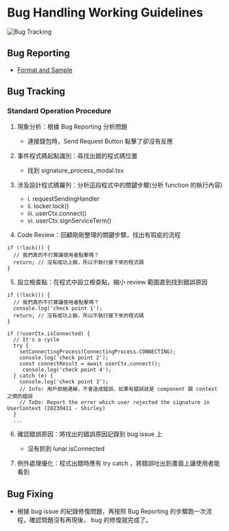 # Bug Handling Working Guidelines
![Bug Tracking](https://user-images.githubusercontent.com/114177573/233570941-9a451e8f-a8aa-4e53-97e6-9e92ed93a581.jpg)

## Bug Reporting
- [Format and Sample](https://github.com/CAFECA-IO/WorkGuidelines/blob/main/technology/issue-format.md)

## Bug Tracking
### Standard Operation Procedure
1. 現象分析：根據 Bug Reporting 分析問題
   - 連接錢包時，Send Request Button 點擊了卻沒有反應
   
2. 事件程式碼起點識別：尋找出錯的程式碼位置
   - 找到 signature_process_modal.tsx
   
3. 涉及設計程式碼羅列：分析這段程式中的關鍵步驟(分析 function 的執行內容)
   - i. requestSendingHandler
   - ii. locker.lock()
   - iii. userCtx.connect()
   - vi. userCtx.signServiceTerm()
   
4. Code Review：回顧剛剛整理的關鍵步驟，找出有瑕疵的流程
```
if (!lock()) {
  // 我們真的不打算讓使用者點擊嗎？
  return; // 沒有成功上鎖，所以不執行接下來的程式碼
}
```
5. 設立檢查點：在程式中設立檢查點，縮小 review 範圍直到找到錯誤原因
```
if (!lock()) {
  // 我們真的不打算讓使用者點擊嗎？
  console.log('check point 1');
  return; // 沒有成功上鎖，所以不執行接下來的程式碼
}

if (!userCtx.isConnected) {
  // It's a cycle
  try {
    setConnectingProcess(ConnectingProcess.CONNECTING);
    console.log('check point 2');
    const connectResult = await userCtx.connect();
     console.log('check point 4');
  } catch (e) {
    console.log('check point 3');
    // Info: 用戶拒絕連線，不會造成錯誤，如果有錯誤就是 component 跟 context 之間的錯誤
    // ToDo: Report the error which user rejected the signature in UserContext (20230411 - Shirley)
  }
  ...
```
6. 確認錯誤原因：將找出的錯誤原因記錄到 bug issue 上
   - 沒有抓到 lunar.isConnected

7. 例外處理優化：程式出錯時應有 try catch ，將錯誤吐出到畫面上讓使用者能看到

## Bug Fixing
- 根據 bug issue 的紀錄修復問題，再按照 Bug Reporting 的步驟跑一次流程，確認問題沒有再現後， bug 的修復就完成了。

